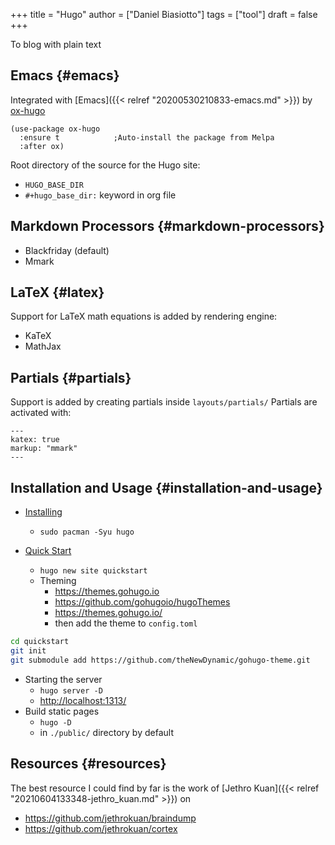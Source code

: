 +++
title = "Hugo"
author = ["Daniel Biasiotto"]
tags = ["tool"]
draft = false
+++

To blog with plain text


## Emacs {#emacs}

Integrated with [Emacs]({{< relref "20200530210833-emacs.md" >}}) by [ox-hugo](https://ox-hugo.scripter.co/)

```elisp
(use-package ox-hugo
  :ensure t            ;Auto-install the package from Melpa
  :after ox)
```

Root directory of the source for the Hugo site:

-   `HUGO_BASE_DIR`
-   `#+hugo_base_dir:` keyword in org file


## Markdown Processors {#markdown-processors}

-   Blackfriday (default)
-   Mmark


## LaTeX {#latex}

Support for LaTeX math equations is added by rendering engine:

-   KaTeX
-   MathJax


## Partials {#partials}

Support is added by creating partials inside `layouts/partials/`
Partials are activated with:

```text
---
katex: true
markup: "mmark"
---
```


## Installation and Usage {#installation-and-usage}

-   [Installing](https://gohugo.io/getting-started/installing/)
    -   `sudo pacman -Syu hugo`

-   [Quick Start](https://gohugo.io/getting-started/quick-start/)
    -   `hugo new site quickstart`
    -   Theming
        -   <https://themes.gohugo.io>
        -   <https://github.com/gohugoio/hugoThemes>
        -   <https://themes.gohugo.io/>
        -   then add the theme to `config.toml`

<!--listend-->

```bash
cd quickstart
git init
git submodule add https://github.com/theNewDynamic/gohugo-theme.git
```

-   Starting the server
    -   `hugo server -D`
    -   <http://localhost:1313/>
-   Build static pages
    -   `hugo -D`
    -   in `./public/` directory by default


## Resources {#resources}

The best resource I could find by far is the work of [Jethro Kuan]({{< relref "20210604133348-jethro_kuan.md" >}}) on

-   <https://github.com/jethrokuan/braindump>
-   <https://github.com/jethrokuan/cortex>
